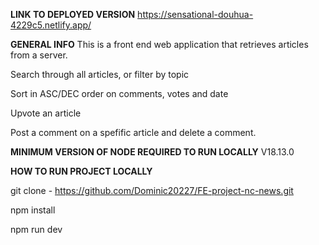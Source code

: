 **LINK TO DEPLOYED VERSION**
https://sensational-douhua-4229c5.netlify.app/

**GENERAL INFO**
This is a front end web application that retrieves articles from a server.

Search through all articles, or filter by topic

Sort in ASC/DEC order on comments, votes and date

Upvote an article

Post a comment on a spefific article and delete a comment.

**MINIMUM VERSION OF NODE REQUIRED TO RUN LOCALLY**
V18.13.0

**HOW TO RUN PROJECT LOCALLY**

git clone - https://github.com/Dominic20227/FE-project-nc-news.git

npm install

npm run dev
